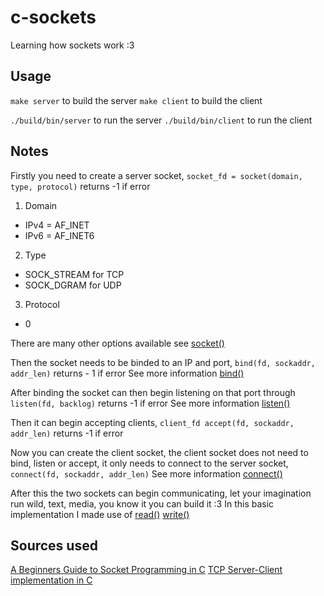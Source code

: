 # c-sockets

Learning how sockets work :3

## Usage

```make server``` to build the server 
```make client``` to build the client 

```./build/bin/server``` to run the server
```./build/bin/client``` to run the client


## Notes

Firstly you need to create a server socket, ```socket_fd = socket(domain, type, protocol)``` returns -1 if error

1. Domain
- IPv4 = AF_INET
- IPv6 = AF_INET6

2. Type
- SOCK_STREAM for TCP
- SOCK_DGRAM for UDP

3. Protocol
- 0 

There are many other options available see [socket()](https://www.man7.org/linux/man-pages/man2/socket.2.html)

Then the socket needs to be binded to an IP and port, ```bind(fd, sockaddr, addr_len)``` returns - 1 if error
See more information [bind()](https://www.man7.org/linux/man-pages/man2/bind.2.html) 

After binding the socket can then begin listening on that port through ```listen(fd, backlog)``` returns -1 if error
See more information [listen()](https://www.man7.org/linux/man-pages/man2/listen.2.html) 

Then it can begin accepting clients, ```client_fd accept(fd, sockaddr, addr_len)``` returns -1 if error

Now you can create the client socket, the client socket does not need to bind, listen or accept, it only needs to connect to the server socket, ```connect(fd, sockaddr, addr_len)```
See more information [connect()](https://www.man7.org/linux/man-pages/man2/connect.2.html) 

After this the two sockets can begin communicating, let your imagination run wild, text, media, you know it you can build it :3 In this basic implementation I made use of [read()](https://man7.org/linux/man-pages/man2/read.2.html) [write()](https://man7.org/linux/man-pages/man2/write.2.html) 

## Sources used

[A Beginners Guide to Socket Programming in C](https://dev.to/sanjayrv/a-beginners-guide-to-socket-programming-in-c-5an5) 
[TCP Server-Client implementation in C](https://www.geeksforgeeks.org/c/tcp-server-client-implementation-in-c/) 
